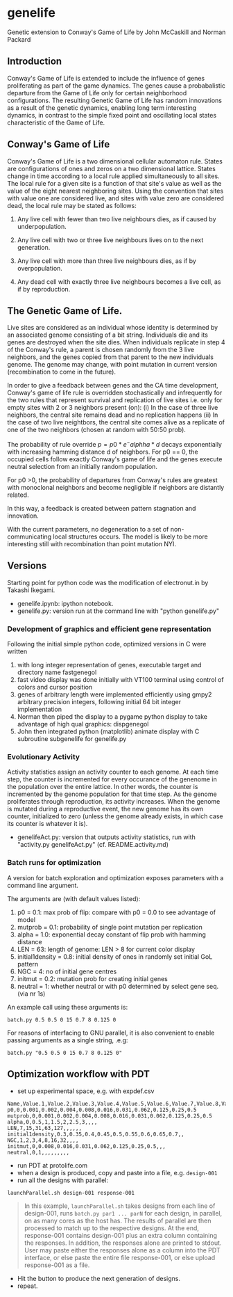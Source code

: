 
<script type="text/javascript" src="https://cdn.mathjax.org/mathjax/latest/MathJax.js?config=TeX-AMS_HTML"></script>

# genelife

Genetic extension to Conway's Game of Life
by John McCaskill and Norman Packard

## Introduction

Conway's Game of Life is extended to include the influence of genes
proliferating as part of the game dynamics.  The genes cause a
probabalistic departure from the Game of Life only for certain
neighborhood configurations.  The resulting Genetic Game of Life has
random innovations as a result of the genetic dynamics, enabling long
term interesting dynamics, in contrast to the simple fixed point and
oscillating local states characteristic of the Game of Life.

## Conway's Game of Life

Conway's Game of Life is a two dimensional cellular automaton rule.
States are configurations of ones and zeros on a two dimensional
lattice.  States change in time according to a local rule applied
simultaneously to all sites.  The local rule for a given site is a
function of that site's value as well as the value of the eight nearest
neighboring sites.  Using the convention that sites with value one are
considered live, and sites with value zero are considered dead, the
local rule may be stated as follows:

1. Any live cell with fewer than two live neighbours dies, as if
caused by underpopulation.

2. Any live cell with two or three live neighbours lives on to the
next generation.

3. Any live cell with more than three live neighbours dies, as if by
overpopulation.

4. Any  dead cell with  exactly three  live neighbours becomes  a live
cell, as if by reproduction.

## The Genetic Game of Life.

Live sites are considered as an individual whose identity is
determined by an associated genome consisting of a bit string.
Individuals die and its genes are destroyed when the site dies.  When
individuals replicate in step 4 of the Conway's rule, a parent is
chosen randomly from the 3 live neighbors, and the genes copied from
that parent to the new individuals genome.  The genome may change,
with point mutation in current version (recombination to come in the
future).

In order to give a feedback between genes and the CA time development, 
Conway's game of life rule is overridden stochastically and infrequently 
for the two rules that represent survival and replication of live sites 
i.e. only for empty sites with 2 or 3 neighbors present (on):
(i) In the case of three live neighbors, the central site remains dead
and no replication happens
(ii) In the case of two live neightbors, the central site comes alive
as a replicate of one of the two neighbors (chosen at random with 50:50 prob).

The probability of rule override $p=p0*e^-alphha*d$ decays exponentially with
increasing hamming distance d of neighbors.
For p0 == 0, the occupied cells follow exactly Conway's game of life
and the genes execute neutral selection from an initially random
population.

For p0 >0, the probability of departures from Conway's rules are
greatest with monoclonal neighbors and become negligible if neighbors
are distantly related.

In this way, a feedback is created between pattern stagnation and innovation.

With the current parameters, no degeneration to a set of
non-communicating local structures occurs. The model is likely to be
more interesting still with recombination than point mutation NYI.

## Versions

Starting point for python code was the modification of electronut.in
by Takashi Ikegami.

* genelife.ipynb:  ipython notebook.
* genelife.py: version run at the command line with "python genelife.py"

### Development of graphics and efficient gene representation

Following the initial simple python code, optimized versions in C were written
1.  with long integer representation of genes, executable target and directory name fastgenegol
2.  fast video display was done initially with VT100 terminal using control of colors and cursor position
3.  genes of arbitrary length were implemented efficiently using gmpy2 arbitrary precision integers,
following initial 64 bit integer implementation
4.  Norman then piped the display to a pygame python display to take advantage of high qual graphics: dispgenegol
5.  John then integrated python (matplotlib) animate display with C subroutine subgenelife for genelife.py

### Evolutionary Activity

Activity statistics assign an activity counter to each genome.  At
each time step, the counter is incremented for every occurance of the
genenome in the population over the entire lattice.  In other words,
the counter is incremented by the genome population for that time
step.  As the genome proliferates through reproduction, its activity
increases.  When the genome is mutated during a reproductive event,
the new genome has its own counter, initialized to zero (unless the
genome already exists, in which case its counter is whatever it is).

* genelifeAct.py: version that outputs activity statistics, run with
  "activity.py genelifeAct.py" (cf. README.activity.md)

### Batch runs for optimization

A version for batch exploration and optimization exposes parameters with a 
command line argument.  

The arguments are (with default values listed):

1.  p0 = 0.1:  max prob of flip: compare with p0 = 0.0 to see advantage of model       
2.  mutprob = 0.1:  probability of single point mutation per replication                    
3.  alpha = 1.0:  exponential decay constant of flip prob with hamming distance           
4.  LEN = 63:  length of genome: LEN > 8 for current color display                     
5.  initial1density = 0.8:  initial density of ones in randomly set initial GoL pattern             
6.  NGC = 4:  no of initial gene centres                                              
7.  initmut = 0.2:  mutation prob for creating initial genes                                
8.  neutral = 1:  whether neutral or with p0 determined by select gene seq. (via nr 1s)   

An example call using these arguments is:

```
batch.py 0.5 0.5 0 15 0.7 8 0.125 0
```

For reasons of interfacing to GNU parallel, it is also convenient to
enable passing arguments as a single string, .e.g:

```
batch.py "0.5 0.5 0 15 0.7 8 0.125 0"
```

## Optimization workflow with PDT

* set up experimental space, e.g. with expdef.csv
```
Name,Value.1,Value.2,Value.3,Value.4,Value.5,Value.6,Value.7,Value.8,Value.9,Value.10,Value.11
p0,0,0.001,0.002,0.004,0.008,0.016,0.031,0.062,0.125,0.25,0.5
mutprob,0,0.001,0.002,0.004,0.008,0.016,0.031,0.062,0.125,0.25,0.5
alpha,0,0.5,1,1.5,2,2.5,3,,,,
LEN,7,15,31,63,127,,,,,,
initial1density,0.3,0.35,0.4,0.45,0.5,0.55,0.6,0.65,0.7,,
NGC,1,2,3,4,8,16,32,,,,
initmut,0,0.008,0.016,0.031,0.062,0.125,0.25,0.5,,,
neutral,0,1,,,,,,,,,
```
* run PDT at protolife.com
* when a design is produced, copy and paste into a file, e.g. `design-001`
* run all the designs with parallel:
```
launchParallel.sh design-001 response-001
```

> In this example, `launchParallel.sh` takes designs from each line of
  design-001, runs `batch.py par1 ... parN` for each design, in
  parallel, on as many cores as the host has.  The results of parallel
  are then processed to match up to the respective designs.  At the
  end, response-001 contains design-001 plus an extra column
  containing the responses.  In addition, the responses alone are
  printed to stdout.  User may paste either the responses alone as a
  column into the PDT interface, or else paste the entire file
  response-001, or else upload response-001 as a file.

* Hit the button to produce the next generation of designs.
* repeat.
